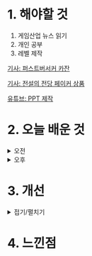 
# 1. 해야할 것

1. 게임산업 뉴스 읽기 
2. 개인 공부  
3. 레벨 제작

[기사: 퍼스트버서커 카잔](https://www.gameinsight.co.kr/news/articleView.html?idxno=32721)

[기사: 전설의 전당 페이커 상품](https://www.gameinsight.co.kr/news/articleView.html?idxno=32505)

[유튜브: PPT 제작](https://www.youtube.com/watch?v=iMrZ_ZfiA-0)



# 2. 오늘 배운 것

<details>
<summary>오전</summary>

## 오늘의 뉴스
### 퍼스트버서커 카잔
![image](https://github.com/JM94Ent/TIL-WIL/assets/143363550/52741039-45ba-431e-93bc-19c9c91139c1)
```
액션 RPG가 다시 유행하는 기분이랄까
내가 좋아하는 액션쾌감의 게임들이 많이 나오고 있어서 기분이 좋다
개인적으로 던전앤파이터도 재미있게 했던 게임중 하나인지라 이번 카잔도 재미있게 즐길 수 있을 것 같다.
```
### 전설의 전당 페이커 상품
![image](https://github.com/JM94Ent/TIL-WIL/assets/143363550/9065e1df-8e63-4657-90a0-2f213b1fa20b)
```
리그 오브 레전드, 이하 롤은 많은 사람들이 즐기고 오랫동안 사랑받은 게임이지만
그만큼 병들었다.
생배 문제부터 트롤, 디도스까지 해결하지 못한 문제들이 너무 많고 새로운 문제들이 쌓여가고 있기에
사람들이 더이상 게임을 제대로 즐기지 못하고 있다.

그런 시점에서 빛나는 존재인 페이커의 전설의 전당 기념 스킨 패키지는 나도 갖고 싶지만
가격이 너무 싸가지가 없다.
그냥 게임사가 한탕 해먹으려고 하는 느낌이 너무 많이 나서 구입하는 것도 꺼려진다.
5~10만원도 아닌 패키지 하나가 50만원이라고 하니까 사고 싶어도 못산다.
게임의 문제들이 계속해서 조명되고 불타고 있는 와중에 이런 가격대의 패키지까지 나와서 페이커 이미지에 나쁜 영향이 있을 것  같다.
```
</details>


<details>
<summary>오후</summary>


</details>




# 3. 개선


<details>
<summary>접기/펼치기</summary>


</details>



# 4. 느낀점


